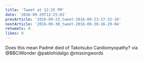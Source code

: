 ```yaml
---
title: 'Tweet at 12:25 PM'
date: '2016-09-29T12:25:01'
prevArticle: '2016-09-23_tweet-2016-09-23-17-32-10'
nextArticle: '2016-09-30_tweet-2016-09-30-16-29-04'
retweets: 0
likes: 0
---
```

Does this mean Padmé died of Takotsubo Cardiomyopathy? via @BBCiWonder @pablohidalgo @missingwords